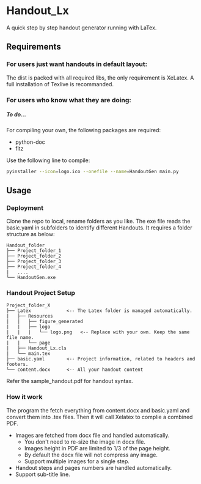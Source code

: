 # Handout_Lx

A quick step by step handout generator running with LaTex.

## Requirements

### For users just want handouts in default layout:
The dist is packed with all required libs, the only requirement is XeLatex. A full installation of Texlive is recommanded.

### For users who know what they are doing:
##### To do...
For compiling your own, the following packages are required:
- python-doc
- fitz

Use the following line to compile:
~~~ bash
pyinstaller --icon=logo.ico --onefile --name=HandoutGen main.py
~~~

## Usage

### Deployment

Clone the repo to local, rename folders as you like. The exe file reads the basic.yaml in subfolders to identify different Handouts. It requires a folder structure as below:
~~~
Handout_folder
├── Project_folder_1
├── Project_folder_2
├── Project_folder_3
├── Project_folder_4
|   ....
└── HandoutGen.exe
~~~

### Handout Project Setup
~~~
Project_folder_X
├── Latex             <-- The Latex folder is managed automatically.
|   ├── Resources
|   |   ├── figure_generated
|   |   ├── logo
|   |   |   └── logo.png   <-- Replace with your own. Keep the same file name.
|   |   └── page
|   ├── Handout_Lx.cls
|   └── main.tex        
├── basic.yaml        <-- Project information, related to headers and footers.
└── content.docx      <-- All your handout content
~~~

Refer the sample_handout.pdf for handout syntax.

### How it work

The program the fetch everything from content.docx and basic.yaml and convert them into .tex files. Then it will call Xelatex to complie a combined PDF.

- Images are fetched from docx file and handled automatically.
    - You don't need to re-size the image in docx file.
    - Images height in PDF are limited to 1/3 of the page height.
    - By default the docx file will not compress any image.
    - Support multiple images for a single step.
- Handout steps and pages numbers are handled automatically.
- Support sub-title line.
